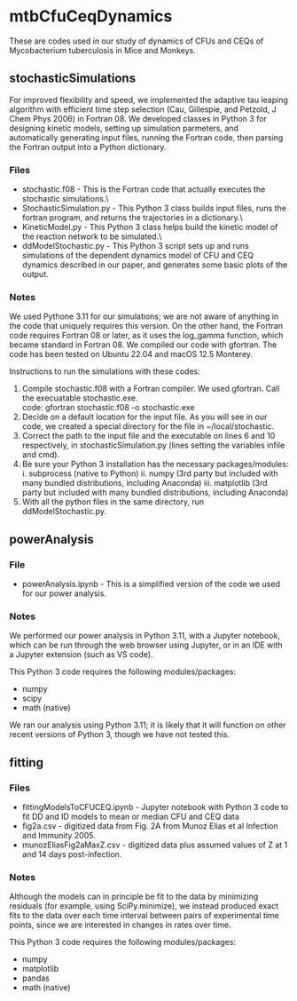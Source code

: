 # mtbCfuCeqDynamics
These are codes used in our study of dynamics of CFUs and CEQs of Mycobacterium tuberculosis in Mice and Monkeys.

## stochasticSimulations ##
For improved flexibility and speed, we implemented the adaptive tau leaping algorithm with efficient time step selection (Cau, Gillespie, and Petzold, J Chem Phys 2006) in Fortran 08. We developed classes in Python 3 for designing kinetic models, setting up simulation parmeters, and automatically generating input files, running the Fortran code, then parsing the Fortran output into a Python dictionary.

### Files ###
* stochastic.f08 - This is the Fortran code that actually executes the stochastic simulations.\
* StochasticSimulation.py - This Python 3 class builds input files, runs the fortran program, and returns the trajectories in a dictionary.\
* KineticModel.py - This Python 3 class helps build the kinetic model of the reaction network to be simulated.\
* ddModelStochastic.py - This Python 3 script sets up and runs simulations of the dependent dynamics model of CFU and CEQ dynamics described in our paper, and generates some basic plots of the output.

### Notes ###

We used Pythone 3.11 for our simulations; we are not aware of anything in the code that uniquely requires this version. On the other hand, the Fortran code requires Fortran 08 or later, as it uses the log_gamma function, which became standard in Fortran 08. We compiled our code with gfortran. The code has been tested on Ubuntu 22.04 and macOS 12.5 Monterey.

Instructions to run the simulations with these codes:
1. Compile stochastic.f08 with a Fortran compiler. We used gfortran. Call the execuatable stochastic.exe.\
      code: gfortran stochastic.f08 -o stochastic.exe
2. Decide on a default location for the input file. As you will see in our code, we created a special directory for the file in ~/local/stochastic.
3. Correct the path to the input file and the executable on lines 6 and 10 respectively, in stochasticSimulation.py (lines setting the variables infile and cmd). 
4. Be sure your Python 3 installation has the necessary packages/modules:
  i. subprocess (native to Python)
  ii. numpy (3rd party but included with many bundled distributions, including Anaconda)
  iii. matplotlib (3rd party but included with many bundled distributions, including Anaconda)
5. With all the python files in the same directory, run ddModelStochastic.py.

## powerAnalysis ##

### File ###
* powerAnalysis.ipynb - This is a simplified version of the code we used for our power analysis.

### Notes ###

We performed our power analysis in Python 3.11, with a Jupyter notebook, which can be run through the web browser using Jupyter, or in an IDE with a Jupyter extension (such as VS code).

This Python 3 code requires the following modules/packages:
* numpy
* scipy
* math (native)

We ran our analysis using Python 3.11; it is likely that it will function on other recent versions of Python 3, though we have not tested this.

## fitting ##

### Files ###

* fittingModelsToCFUCEQ.ipynb - Jupyter notebook with Python 3 code to fit DD and ID models to mean or median CFU and CEQ data
* fig2a.csv  - digitized data from Fig. 2A from Munoz Elias et al Infection and Immunity 2005.
* munozEliasFig2aMaxZ.csv - digitized data plus assumed values of Z at 1 and 14 days post-infection.

### Notes ###

Although the models can in principle be fit to the data by minimizing residuals (for example, using SciPy.minimize), we instead produced exact fits to the data over each time interval between pairs of experimental time points, since we are interested in changes in rates over time.

This Python 3 code requires the following modules/packages:
* numpy
* matplotlib
* pandas
* math (native)
